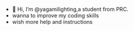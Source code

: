 - 👋 Hi, I’m @yagamilighting,a student from PRC.
- wanna to improve my coding skills
- wish more help and instructions


<!---
yagamilighting/yagamilighting is a ✨ special ✨ repository because its `README.md` (this file) appears on your GitHub profile.
You can click the Preview link to take a look at your changes.
--->
